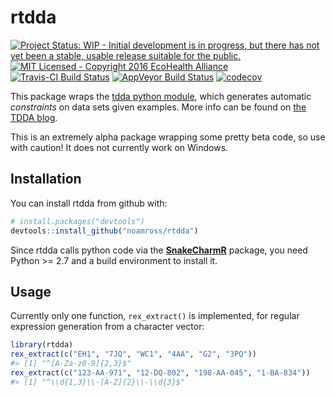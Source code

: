 
<!-- README.md is generated from README.Rmd. Please edit that file -->
rtdda
=====

[![Project Status: WIP - Initial development is in progress, but there has not yet been a stable, usable release suitable for the public.](http://www.repostatus.org/badges/latest/wip.svg)](http://www.repostatus.org/#wip) [![MIT Licensed - Copyright 2016 EcoHealth Alliance](https://img.shields.io/badge/license-MIT-blue.svg)](https://badges.mit-license.org/) [![Travis-CI Build Status](https://travis-ci.org/noamross/rtdda.svg?branch=master)](https://travis-ci.org/noamross/rtdda) [![AppVeyor Build Status](https://ci.appveyor.com/api/projects/status/github/noamross/rtdda?branch=master&svg=true)](https://ci.appveyor.com/project/noamross/rtdda) [![codecov](https://codecov.io/gh/noamross/rtdda/branch/master/graph/badge.svg)](https://codecov.io/gh/noamross/rtdda)

This package wraps the [tdda python module](https://github.com/tdda/tdda), which generates automatic *constraints* on data sets given examples. More info can be found on [the TDDA blog](http://www.tdda.info/introducing-rexpy-automatic-discovery-of-regular-expressions).

This is an extremely alpha package wrapping some pretty beta code, so use with caution! It does not currently work on Windows.

Installation
------------

You can install rtdda from github with:

``` r
# install.packages("devtools")
devtools::install_github("noamross/rtdda")
```

Since rtdda calls python code via the [**SnakeCharmR**](https://github.com/asieira/SnakeCharmR) package, you need Python &gt;= 2.7 and a build environment to install it.

Usage
-----

Currently only one function, `rex_extract()` is implemented, for regular expression generation from a character vector:

``` r
library(rtdda)
rex_extract(c("EH1", "7JQ", "WC1", "4AA", "G2", "3PQ"))
#> [1] "^[A-Za-z0-9]{2,3}$"
rex_extract(c("123-AA-971", "12-DQ-802", "198-AA-045", "1-BA-834"))
#> [1] "^\\d{1,3}\\-[A-Z]{2}\\-\\d{3}$"
```
